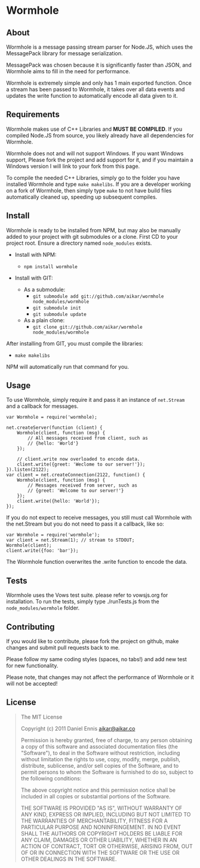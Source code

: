 # Wormhole

## About
Wormhole is a message passing stream parser for Node.JS, which uses the
MessagePack library for message serialization.

MessagePack was chosen because it is significantly faster than JSON, and
Wormhole aims to fill in the need for performance.

Wormhole is extremely simple and only has 1 main exported function. Once a
stream has been passed to Wormhole, it takes over all data events and
updates the write function to automatically encode all data given to it.

## Requirements
Wormhole makes use of C++ Libraries and **MUST BE COMPILED**. If you compiled
Node.JS from source, you likely already have all dependencies for Wormhole.

Wormhole does not and will not support Windows. If you want Windows support,
Please fork the project and add support for it, and if you maintain a
Windows version I will link to your fork from this page.

To compile the needed C++ Libraries, simply go to the folder you have installed
Wormhole and type `make makelibs`. If you are a developer working on a fork of
Wormhole, then simply type `make` to not have build files automatically cleaned
up, speeding up subsequent compiles.

## Install
Wormhole is ready to be installed from NPM, but may also be manually added
to your project with git submodules or a clone. First CD to your project root.
Ensure a directory named `node_modules` exists.

  - Install with NPM:
     - `npm install wormhole`
     
  - Install with GIT:
     - As a submodule:
        - `git submodule add git://github.com/aikar/wormhole node_modules/wormhole`
        - `git submodule init`
        - `git submodule update`
     - As a plain clone:
        - `git clone git://github.com/aikar/wormhole node_modules/wormhole`

After installing from GIT, you must compile the libraries:

  - `make makelibs`
  
NPM will automatically run that command for you.

## Usage
To use Wormhole, simply require it and pass it an instance of `net.Stream`
and a callback for messages.
    
    var Wormhole = require('wormhole);
    
    net.createServer(function (client) {
        Wormhole(client, function (msg) {
            // All messages received from client, such as
            // {hello: 'World'}
        });
        
        // client.write now overloaded to encode data.
        client.write({greet: 'Weclome to our server!'});
    }).listen(2122);
    var client = net.createConnection(2122, function() {
        Wormhole(client, function (msg) {
            // Messages received from server, such as
            // {greet: 'Welcome to our server!'}
        });
        client.write({hello: 'World'});
    });
    
If you do not expect to receive messages, you still must call Wormhole with
the net.Stream but you do not need to pass it a callback, like so:

    var Wormhole = require('wormhole');
    var client = net.Stream(1); // stream to STDOUT;
    Wormhole(client);
    client.write({foo: 'bar'});
    
The Wormhole function overwrites the .write function to encode the data.

## Tests
Wormhole uses the Vows test suite. please refer to vowsjs.org for installation.
To run the tests, simply type ./runTests.js from the `node_modules/wormhole`
folder.

## Contributing
If you would like to contribute, please fork the project on github, make changes
and submit pull requests back to me.

Please follow my same coding styles (spaces, no tabs!) and add new test for new
functionality.

Please note, that changes may not affect the performance of Wormhole or it will
not be accepted!

## License
> The MIT License
>
>  Copyright (c) 2011 Daniel Ennis <aikar@aikar.co>
>
> Permission is hereby granted, free of charge, to any person obtaining a copy
> of this software and associated documentation files (the "Software"), to deal
> in the Software without restriction, including without limitation the rights
> to use, copy, modify, merge, publish, distribute, sublicense, and/or sell
> copies of the Software, and to permit persons to whom the Software is
> furnished to do so, subject to the following conditions:
>
> The above copyright notice and this permission notice shall be included in
> all copies or substantial portions of the Software.
>
> THE SOFTWARE IS PROVIDED "AS IS", WITHOUT WARRANTY OF ANY KIND, EXPRESS OR
> IMPLIED, INCLUDING BUT NOT LIMITED TO THE WARRANTIES OF MERCHANTABILITY,
> FITNESS FOR A PARTICULAR PURPOSE AND NONINFRINGEMENT. IN NO EVENT SHALL THE
> AUTHORS OR COPYRIGHT HOLDERS BE LIABLE FOR ANY CLAIM, DAMAGES OR OTHER
> LIABILITY, WHETHER IN AN ACTION OF CONTRACT, TORT OR OTHERWISE, ARISING FROM,
> OUT OF OR IN CONNECTION WITH THE SOFTWARE OR THE USE OR OTHER DEALINGS IN
> THE SOFTWARE.
